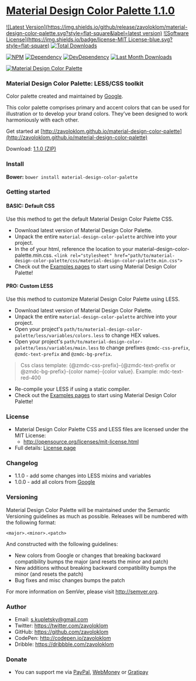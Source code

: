 # [Material Design Color Palette 1.1.0](http://zavoloklom.github.io/material-design-color-palette)

[![Latest Version](https://img.shields.io/github/release/zavoloklom/material-design-color-palette.svg?style=flat-square&label=latest version)](https://github.com/zavoloklom/material-design-color-palette/tags)
[![Software License](https://img.shields.io/badge/license-MIT License-blue.svg?style=flat-square)](LICENSE)
[![Total Downloads](https://img.shields.io/github/downloads/zavoloklom/material-design-color-palette/latest/total.svg)](https://github.com/zavoloklom/material-design-color-palette/tags)

[![NPM](https://img.shields.io/npm/v/material-design-color-palette.svg?style=flat-square)](https://www.npmjs.com/package/material-design-color-palette)
[![Dependency](https://img.shields.io/david/zavoloklom/material-design-color-palette.svg?style=flat-square)](https://david-dm.org/zavoloklom/material-design-color-palette)
[![DevDependency](https://img.shields.io/david/dev/zavoloklom/material-design-color-palette.svg?style=flat-square)](https://david-dm.org/zavoloklom/material-design-color-palette#info=devDependencies)
[![Last Month Downloads](https://img.shields.io/npm/dm/material-design-color-palette.svg?style=flat-square)](https://www.npmjs.com/package/material-design-color-palette)

[![Material Design Color Palette](http://zavoloklom.github.io/material-design-color-palette/img/Material-Design-Color-Palette.png)](http://zavoloklom.github.io/material-design-color-palette/)

### Material Design Color Palette: LESS/CSS toolkit

Color palette created and maintained by [Google](http://www.google.com/design/spec/style/color.html#color-color-palette).

This color palette comprises primary and accent colors that can be used for illustration or to develop your brand colors. They’ve been designed to work harmoniously with each other.

Get started at [http://zavoloklom.github.io/material-design-color-palette](http://zavoloklom.github.io/material-design-color-palette)

Download: [1.1.0 (ZIP)](https://github.com/zavoloklom/material-design-color-palette/releases/download/1.1.0/material-design-color-palette.zip)


### Install
**Bower:**       `bower install material-design-color-palette`

### Getting started
#### BASIC: Default CSS
Use this method to get the default Material Design Color Palette CSS.
- Download latest version of Material Design Color Palette.
- Unpack the entire `material-design-color-palette` archive into your project.
- In the <head> of your html, reference the location to your material-design-color-palette.min.css.
`<link rel="stylesheet" href="path/to/material-design-color-palette/css/material-design-color-palette.min.css">`
- Check out the [Examples pages](http://zavoloklom.github.io/material-design-color-palette/examples.html) to start using Material Design Color Palette!

#### PRO: Custom LESS
Use this method to customize Material Design Color Palette using LESS.
- Download latest version of Material Design Color Palette.
- Unpack the entire `material-design-color-palette` archive into your project.
- Open your project's `path/to/material-design-color-palette/less/variables/colors.less` to change HEX values.
- Open your project's `path/to/material-design-color-palette/less/variables/main.less` to change prefixes `@zmdc-css-prefix`, `@zmdc-text-prefix` and `@zmdc-bg-prefix`.

> Css class template: {@zmdc-css-prefix}-{@zmdc-text-prefix or @zmdc-bg-prefix}-{color name}-{color value}.
> Example: mdc-text-red-400

- Re-compile your LESS if using a static compiler.
- Check out the [Examples pages](http://zavoloklom.github.io/material-design-color-palette/examples.html) to start using Material Design Color Palette!

### License
- Material Design Color Palette CSS and LESS files are licensed under the MIT License:
  - http://opensource.org/licenses/mit-license.html
- Full details: [License page](http://zavoloklom.github.io/material-design-color-palette/license.html)

### Changelog
- 1.1.0 - add some changes into LESS mixins and variables
- 1.0.0 - add all colors from [Google](http://www.google.com/design/spec/style/color.html#color-color-palette)

### Versioning
Material Design Color Palette will be maintained under the Semantic Versioning guidelines as much as possible. Releases will be numbered with the following format:

`<major>.<minor>.<patch>`

And constructed with the following guidelines:

* New colors from Google or changes that breaking backward compatibility bumps the major (and resets the minor and patch)
* New additions without breaking backward compatibility bumps the minor (and resets the patch)
* Bug fixes and misc changes bumps the patch

For more information on SemVer, please visit http://semver.org.

### Author
- Email: s.kupletsky@gmail.com
- Twitter: https://twitter.com/zavoloklom
- GitHub: https://github.com/zavoloklom
- CodePen: http://codepen.io/zavoloklom
- Dribble: https://dribbble.com/zavoloklom

### Donate
- You can support me via [PayPal](https://www.paypal.com/cgi-bin/webscr?cmd=_donations&business=s%2ekupletsky%40gmail%2ecom&lc=US&item_name=Material%20Design%20Color%20Palette&currency_code=USD&bn=PP%2dDonationsBF%3abtn_donateCC_LG%2egif%3aNonHosted), [WebMoney](https://funding.webmoney.ru/material-design-web-projects) or [Gratipay](http://gratipay.com/zavoloklom/)